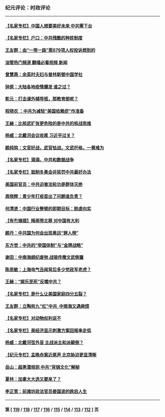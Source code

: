 ### 纪元评论：时政评论
---
#### [【名家专栏】中国人想要美好未来 中共需下台](../../pages/nsc1025/n13160390.md?08140330) 
#### [【名家专栏】户口：中共残酷的种姓制度](../../pages/nsc1025/n13160423.md?08140330) 
#### [王友群：由“一带一路”惹679项人权投诉想到的](../../pages/nsc1025/n13158961.md?08140330) 
#### [油管热门频道 翻墙必看视频 新闻](ok?08140330)
#### [曾慧燕：余英时夫妇与普林斯顿中国学社](../../pages/nsc1025/n13159706.md?08140330) 
#### [钟原：大陆各地疫情爆发 谁之过？](../../pages/nsc1025/n13158338.md?08140330) 
#### [乾元：打击课外辅导班，那教育部呢？](../../pages/nsc1025/n13159628.md?08140330) 
#### [程晓农 ：中共为减轻“美国依赖症”作准备](../../pages/nsc1025/n13159529.md?08140330) 
#### [王赫：比核武扩张更危险的是中共的核战思维](../../pages/nsc1025/n13159029.md?08140330) 
#### [杨威：北戴河会议收尾 习近平过关？](../../pages/nsc1025/n13158853.md?08140330) 
#### [颜纯钩：文官好战，武官怯战，文武扞格，一尊难为](../../pages/nsc1025/n13158161.md?08140330) 
#### [【名家专栏】滴滴、中共和数据战争](../../pages/nsc1025/n13157786.md?08140330) 
#### [【名家专栏】抵制冬奥会非惩罚中共最好办法](../../pages/nsc1025/n13157699.md?08140330) 
#### [美国前官员：中共迫害法轮功是群体灭绝](../../pages/nsc1025/n13157750.md?08140330) 
#### [周晓辉：青少年打疫苗出了问题谁负责？](../../pages/nsc1025/n13158230.md?08140330) 
#### [何清涟：中国行业整顿的即期目标：脱虚向实](../../pages/nsc1025/n13158048.md?08140330) 
#### [【有冇搞错】降雨带北移 对中国有大利](../../pages/nsc1025/n13155864.md?08140330) 
#### [颜丹：中共国为何会出现奥运“罪人榜”](../../pages/nsc1025/n13156939.md?08140330) 
#### [东方觉：中共的“举国体制”与“金牌战略”](../../pages/nsc1025/n13157031.md?08140330) 
#### [谢田：中南海纲纪废弛 战狼传檄文武倒置](../../pages/nsc1025/n13156981.md?08140330) 
#### [陈思敏：上海电气丑闻背后多少党政军老虎？](../../pages/nsc1025/n13155917.md?08140330) 
#### [王赫：“娱乐至死”反噬中共？](../../pages/nsc1025/n13156328.md?08140330) 
#### [【名家专栏】是什么让美国家庭四分五裂？](../../pages/nsc1025/n13155135.md?08140330) 
#### [王友群：立陶宛九“杠”中共  中南海又遇麻烦](../../pages/nsc1025/n13153954.md?08140330) 
#### [【名家专栏】对动物权利说不](../../pages/nsc1025/n13155130.md?08140330) 
#### [【名家专栏】美经济显示刺激方案回报率走低](../../pages/nsc1025/n13155132.md?08140330) 
#### [杨威：北戴河弦外音 主战派主和派颠倒？](../../pages/nsc1025/n13155599.md?08140330) 
#### [【纪元专栏】孟晚舟案近尾声 北京胁迫更显清晰](../../pages/nsc1025/n13155682.md?08140330) 
#### [岳山：超黑潜规则 中共“背锅文化”解秘](../../pages/nsc1025/n13155718.md?08140330) 
#### [夏林：加拿大大选又要来了？](../../pages/nsc1025/n13155459.md?08140330) 
#### [李正宽：前潍坊政法官员姜国波的跌宕人生](../../pages/nsc1025/n13154804.md?08140330) 

---
#### 第 [ [119](./119.md?08140330) / [118](./118.md?08140330) / [117](./117.md?08140330) / [116](./116.md?08140330) / [115](./115.md?08140330) / [114](./114.md?08140330) / [113](./113.md?08140330) / [112](./112.md?08140330) ] 页
